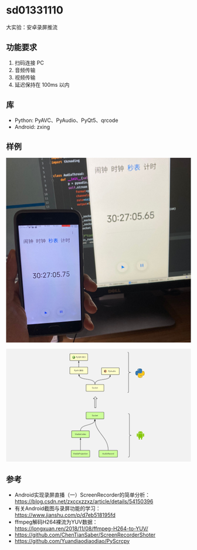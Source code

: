 # sd01331110
大实验：安卓录屏推流

## 功能要求

1. 扫码连接 PC
3. 音频传输
4. 视频传输
5. 延迟保持在 100ms 以内

## 库

- Python: PyAVC、PyAudio、PyQt5、qrcode
- Android: zxing

## 样例

![demo](./doc/demo.jpg)

![demo](./doc/demo2.png)

## 参考
- Android实现录屏直播（一）ScreenRecorder的简单分析：https://blog.csdn.net/zxccxzzxz/article/details/54150396
- 有关Android截图与录屏功能的学习：https://www.jianshu.com/p/d7eb518195fd
- ffmpeg解码H264裸流为YUV数据：https://longxuan.ren/2018/11/08/ffmpeg-H264-to-YUV/
- https://github.com/ChenTianSaber/ScreenRecorderShoter
- https://github.com/Yuandiaodiaodiao/PyScrcpy
